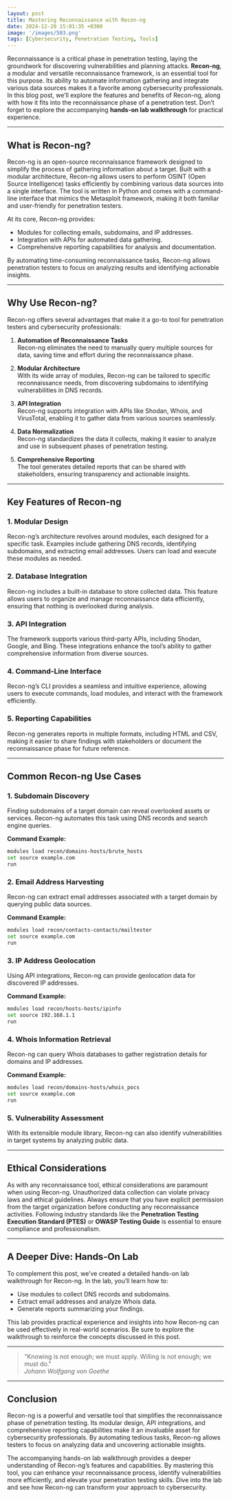 ```yaml
---
layout: post
title: Mastering Reconnaissance with Recon-ng
date: 2024-12-20 15:01:35 +0300
image: '/images/503.png'
tags: [Cybersecurity, Penetration Testing, Tools]
---
```


Reconnaissance is a critical phase in penetration testing, laying the groundwork for discovering vulnerabilities and planning attacks. **Recon-ng**, a modular and versatile reconnaissance framework, is an essential tool for this purpose. Its ability to automate information gathering and integrate various data sources makes it a favorite among cybersecurity professionals. In this blog post, we’ll explore the features and benefits of Recon-ng, along with how it fits into the reconnaissance phase of a penetration test. Don’t forget to explore the accompanying **hands-on lab walkthrough** for practical experience.

---

## What is Recon-ng?

Recon-ng is an open-source reconnaissance framework designed to simplify the process of gathering information about a target. Built with a modular architecture, Recon-ng allows users to perform OSINT (Open Source Intelligence) tasks efficiently by combining various data sources into a single interface. The tool is written in Python and comes with a command-line interface that mimics the Metasploit framework, making it both familiar and user-friendly for penetration testers.

At its core, Recon-ng provides:
- Modules for collecting emails, subdomains, and IP addresses.  
- Integration with APIs for automated data gathering.  
- Comprehensive reporting capabilities for analysis and documentation.  

By automating time-consuming reconnaissance tasks, Recon-ng allows penetration testers to focus on analyzing results and identifying actionable insights.

---

## Why Use Recon-ng?

Recon-ng offers several advantages that make it a go-to tool for penetration testers and cybersecurity professionals:

1. **Automation of Reconnaissance Tasks**  
   Recon-ng eliminates the need to manually query multiple sources for data, saving time and effort during the reconnaissance phase.

2. **Modular Architecture**  
   With its wide array of modules, Recon-ng can be tailored to specific reconnaissance needs, from discovering subdomains to identifying vulnerabilities in DNS records.

3. **API Integration**  
   Recon-ng supports integration with APIs like Shodan, Whois, and VirusTotal, enabling it to gather data from various sources seamlessly.

4. **Data Normalization**  
   Recon-ng standardizes the data it collects, making it easier to analyze and use in subsequent phases of penetration testing.

5. **Comprehensive Reporting**  
   The tool generates detailed reports that can be shared with stakeholders, ensuring transparency and actionable insights.

---

## Key Features of Recon-ng

### 1. **Modular Design**
Recon-ng’s architecture revolves around modules, each designed for a specific task. Examples include gathering DNS records, identifying subdomains, and extracting email addresses. Users can load and execute these modules as needed.

### 2. **Database Integration**
Recon-ng includes a built-in database to store collected data. This feature allows users to organize and manage reconnaissance data efficiently, ensuring that nothing is overlooked during analysis.

### 3. **API Integration**
The framework supports various third-party APIs, including Shodan, Google, and Bing. These integrations enhance the tool’s ability to gather comprehensive information from diverse sources.

### 4. **Command-Line Interface**
Recon-ng’s CLI provides a seamless and intuitive experience, allowing users to execute commands, load modules, and interact with the framework efficiently.

### 5. **Reporting Capabilities**
Recon-ng generates reports in multiple formats, including HTML and CSV, making it easier to share findings with stakeholders or document the reconnaissance phase for future reference.

---

## Common Recon-ng Use Cases

### 1. **Subdomain Discovery**
Finding subdomains of a target domain can reveal overlooked assets or services. Recon-ng automates this task using DNS records and search engine queries.

**Command Example:**  
```bash
modules load recon/domains-hosts/brute_hosts
set source example.com
run
```

### 2. **Email Address Harvesting**
Recon-ng can extract email addresses associated with a target domain by querying public data sources.

**Command Example:**  
```bash
modules load recon/contacts-contacts/mailtester
set source example.com
run
```

### 3. **IP Address Geolocation**
Using API integrations, Recon-ng can provide geolocation data for discovered IP addresses.

**Command Example:**  
```bash
modules load recon/hosts-hosts/ipinfo
set source 192.168.1.1
run
```

### 4. **Whois Information Retrieval**
Recon-ng can query Whois databases to gather registration details for domains and IP addresses.

**Command Example:**  
```bash
modules load recon/domains-hosts/whois_pocs
set source example.com
run
```

### 5. **Vulnerability Assessment**
With its extensible module library, Recon-ng can also identify vulnerabilities in target systems by analyzing public data.

---

## Ethical Considerations

As with any reconnaissance tool, ethical considerations are paramount when using Recon-ng. Unauthorized data collection can violate privacy laws and ethical guidelines. Always ensure that you have explicit permission from the target organization before conducting any reconnaissance activities. Following industry standards like the **Penetration Testing Execution Standard (PTES)** or **OWASP Testing Guide** is essential to ensure compliance and professionalism.

---

## A Deeper Dive: Hands-On Lab

To complement this post, we’ve created a detailed hands-on lab walkthrough for Recon-ng. In the lab, you’ll learn how to:
- Use modules to collect DNS records and subdomains.
- Extract email addresses and analyze Whois data.
- Generate reports summarizing your findings.

This lab provides practical experience and insights into how Recon-ng can be used effectively in real-world scenarios. Be sure to explore the walkthrough to reinforce the concepts discussed in this post.

---

> "Knowing is not enough; we must apply. Willing is not enough; we must do."  
> <cite>Johann Wolfgang von Goethe</cite>

---

## Conclusion

Recon-ng is a powerful and versatile tool that simplifies the reconnaissance phase of penetration testing. Its modular design, API integrations, and comprehensive reporting capabilities make it an invaluable asset for cybersecurity professionals. By automating tedious tasks, Recon-ng allows testers to focus on analyzing data and uncovering actionable insights.

The accompanying hands-on lab walkthrough provides a deeper understanding of Recon-ng’s features and capabilities. By mastering this tool, you can enhance your reconnaissance process, identify vulnerabilities more efficiently, and elevate your penetration testing skills. Dive into the lab and see how Recon-ng can transform your approach to cybersecurity.
